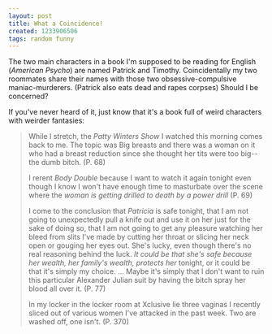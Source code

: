 ```yaml
---
layout: post
title: What a Coincidence!
created: 1233906506
tags: random funny
---
```

The two main characters in a book I'm supposed to be reading for English (*American Psycho*) are named Patrick and Timothy. Coincidentally my two roommates share their names with those two obsessive-compulsive maniac-murderers. (Patrick also eats dead and rapes corpses) Should I be concerned?

If you've never heard of it, just know that it's a book full of weird characters with weirder fantasies:

> While I stretch, the *Patty Winters Show* I watched this morning comes back to me. The topic was Big breasts and there was a woman on it who had a breast reduction since she thought her tits were too big--the dumb bitch. (P. 68)
> 
> I rerent *Body Double* because I want to watch it again tonight even though I know I won't have enough time to masturbate over the scene where the *woman is getting drilled to death by a power drill* (P. 69)
> 
> I come to the conclusion that *Patricia* is safe tonight, that I am not going to unexpectedly pull a knife out and use it on her just for the sake of doing so, that I am not going to get any pleasure watching her bleed from slits I've made by cutting her throat or slicing her neck open or gouging her eyes out. She's lucky, even though there's no real reasoning behind the luck. *It could be that she's safe because her wealth, her family's wealth, protects her* tonight, or it could be that it's simply my choice. ... Maybe it's simply that I don't want to ruin this particular Alexander Julian suit by having the bitch spray her blood all over it. (P. 77)
> 
> In my locker in the locker room at Xclusive lie three vaginas I recently sliced out of various women I've attacked in the past week. Two are washed off, one isn't. (P. 370)

